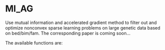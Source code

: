 # MI_AG

Use mutual information and accelerated gradient method to filter out and optimize nonconvex sparse learning problems on large genetic data based on bed/bim/fam. The corresponding paper is coming soon...

The available functions are:
